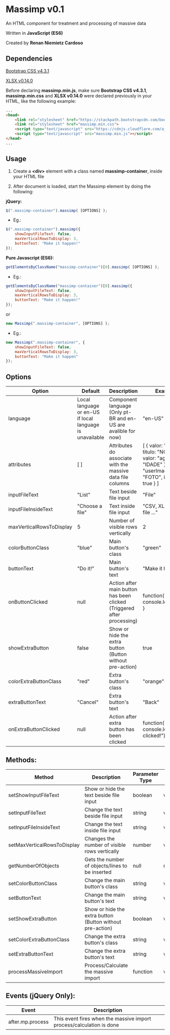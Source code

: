 # Massimp v0.1
An HTML component for treatment and processing of massive data

Written in **JavaScript (ES6)**

Created by **Renan Niemietz Cardoso**

## Dependencies
[Bootstrap CSS v4.3.1](https://github.com/twbs/bootstrap/tree/v4.3.1)

[XLSX v0.14.0](https://github.com/SheetJS/js-xlsx/tree/v0.14.0)

Before declaring **massimp.min.js**, make sure **Bootstrap CSS v4.3.1**, **massimp.min.css** and **XLSX v0.14.0** were declared previously in your HTML, like the following example:
```html
...
<head>
    <link rel="stylesheet" href="https://stackpath.bootstrapcdn.com/bootstrap/4.3.1/css/bootstrap.min.css">
    <link rel="stylesheet" href="massimp.min.css">
    <script type="text/javascript" src="https://cdnjs.cloudflare.com/ajax/libs/xlsx/0.14.0/xlsx.full.min.js"></script>
    <script type="text/javascript" src="massimp.min.js"></script>
</head>
...
```

## Usage

1. Create a **\<div\>** element with a class named **massimp-container**, inside your HTML file

2. After document is loaded, start the Massimp element by doing the following:

**jQuery:**
```javascript
$(".massimp-container").massimp( [OPTIONS] );
```
   * Eg.:
```javascript
$(".massimp-container").massimp({
    showInputFileText: false,
    maxVerticalRowsToDisplay: 3,
    buttonText: "Make it happen!"
});
```
   **Pure Javascript (ES6):**
```javascript
getElementsByClassName("massimp-container")[0].massimp( [OPTIONS] );
```
   * Eg.:
```javascript
getElementsByClassName("massimp-container")[0].massimp({
    showInputFileText: false,
    maxVerticalRowsToDisplay: 3,
    buttonText: "Make it happen!"
});
```
   or
```javascript
new Massimp(".massimp-container", [OPTIONS] );
```
   * Eg.:
```javascript
new Massimp(".massimp-container", {
    showInputFileText: false,
    maxVerticalRowsToDisplay: 3,
    buttonText: "Make it happen"
});
```

## Options

Option | Default | Description | Example
--- | --- | --- | ---
language | Local language or en-US if local language is unavailable | Component language (Only pt-BR and en-US are avalible for now) | "en-US"
attributes | [ ] | Attributes do associate with the massive data file columns | [ { valor: "name", titulo: "NOME" }, { valor: "age", titulo: "IDADE" }, { valor: "userImage", titulo: "FOTO", isImage: true } ]
inputFileText | "List" | Text beside file input | "File"
inputFileInsideText | "Choose a file" | Text inside file input | "CSV, XLS or XLSX file ..."
maxVerticalRowsToDisplay | 5 | Number of visible rows vertically | 2
colorButtonClass | "blue" | Main button's class | "green"
buttonText | "Do it!" | Main button's text | "Make it happen!"
onButtonClicked | null | Action after main button has been clicked (Triggered after processing) | function(result) { console.log(result); }
showExtraButton | false | Show or hide the extra button (Button without pre-action) | true
colorExtraButtonClass | "red" | Extra button's class | "orange"
extraButtonText | "Cancel" | Extra button's text | "Back"
onExtraButtonClicked | null | Action after extra button has been clicked | function() { console.log("Back clicked!"); }

## Methods:

Method | Description | Parameter Type | Return Type
--- | --- | --- | ---
setShowInputFileText | Show or hide the text beside file input | boolean | void
setInputFileText | Change the text beside file input | string | void
setInputFileInsideText | Change the text inside file input | string | void
setMaxVerticalRowsToDisplay | Changes the number of visible rows vertically | number | void
getNumberOfObjects | Gets the number of objects/lines to be inserted | null | number
setColorButtonClass | Change the main button's class | string | void
setButtonText | Change the main button's text | string | void
setShowExtraButton | Show or hide the extra button (Button without pre-action) | boolean | void
setColorExtraButtonClass | Change the extra button's class | string | void
setExtraButtonText | Change the extra button's text | string | void
processMassiveImport | Process/Calculate the massive import | function | void

## Events (jQuery Only):

Event | Description
--- | ---
after.mp.process | This event fires when the massive import process/calculation is done